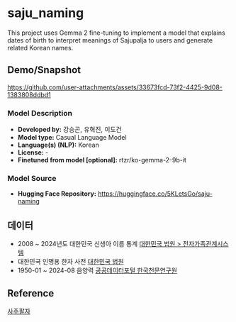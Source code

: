 # saju_naming
This project uses Gemma 2 fine-tuning to implement a model that explains dates of birth to interpret meanings of Sajupalja to users and generate related Korean names.

## Demo/Snapshot
https://github.com/user-attachments/assets/33673fcd-73f2-4425-9d08-1383808ddbd1


### Model Description
- **Developed by:** 강승곤, 유혁진, 이도건
- **Model type:** Casual Language Model
- **Language(s) (NLP):** Korean
- **License:** -
- **Finetuned from model [optional]:** rtzr/ko-gemma-2-9b-it

### Model Source
- **Hugging Face Repository:** https://huggingface.co/5KLetsGo/saju-naming

## 데이터
- 2008 ~ 2024년도 대한민국 신생아 이름 통계 [대한민국 법원 > 전자가족관계시스템](https://efamily.scourt.go.kr)
- 대한민국 인명용 한자 사전 [대한민국 법원](http://help.scourt.go.kr)
- 1950-01 ~ 2024-08 음양력 [공공데이터포털 한국천문연구원](https://www.data.go.kr/data/15012679/openapi.do)

## Reference
[사주팔자](https://ko.wikipedia.org/wiki/%EC%82%AC%EC%A3%BC%ED%8C%94%EC%9E%90)
